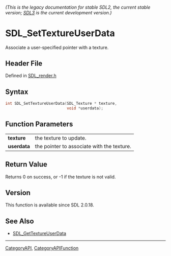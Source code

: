 ###### (This is the legacy documentation for stable SDL2, the current stable version; [SDL3](https://wiki.libsdl.org/SDL3/) is the current development version.)
# SDL_SetTextureUserData

Associate a user-specified pointer with a texture.

## Header File

Defined in [SDL_render.h](https://github.com/libsdl-org/SDL/blob/SDL2/include/SDL_render.h)

## Syntax

```c
int SDL_SetTextureUserData(SDL_Texture * texture,
                           void *userdata);

```

## Function Parameters

|                  |                                            |
| ---------------- | ------------------------------------------ |
| **texture**      | the texture to update.                     |
| **userdata**     | the pointer to associate with the texture. |

## Return Value

Returns 0 on success, or -1 if the texture is not valid.

## Version

This function is available since SDL 2.0.18.

## See Also

- [SDL_GetTextureUserData](SDL_GetTextureUserData)

----
[CategoryAPI](CategoryAPI), [CategoryAPIFunction](CategoryAPIFunction)


